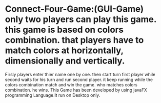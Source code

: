 # Connect-Four-Game:(GUI-Game) only two players can play this game. this game is based on colors combination. that players have to match colors at horizontally, dimensionally and vertically.
Firsly players enter thier name one by one. then start turn first player while second waits for his turn and run second player. it keep running while the colors combination match and win the game.
who matches colors combination. he wins. This Game has been developed by using javaFX programming Language.It run on Desktop only. 

